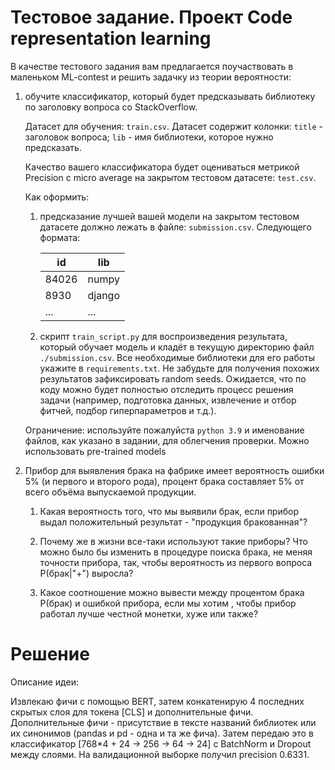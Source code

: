 # Тестовое задание. Проект Code representation learning

В качестве тестового задания вам предлагается поучаствовать в маленьком ML-contest и решить задачку из теории вероятности:

1) обучите классификатор, который будет предсказывать библиотеку по заголовку вопроса со StackOverflow.

   Датасет для обучения: `train.csv`. Датасет содержит колонки: `title` - заголовок вопроса; `lib` - имя библиотеки, которое нужно предсказать.

   Качество вашего классификатора будет оцениваться метрикой Precision с micro average на закрытом тестовом датасете: `test.csv`.

   Как оформить:
   1) предсказание лучшей вашей модели на закрытом тестовом датасете должно лежать в файле: `submission.csv`. Cледующего формата:
     
      | id  | lib |
      |-----|--------|
      | 84026| numpy  |
      | 8930| django |
      | ... | ...    |

   2) скрипт `train_script.py` для воспроизведения результата, который обучает модель и кладёт в текущую директорию файл `./submission.csv`.
     Все необходимые библиотеки для его работы укажите в `requirements.txt`. Не забудьте для получения похожих результатов зафиксировать random seeds.
     Ожидается, что по коду можно будет полностью отследить процесс решения задачи (например, подготовка данных, извлечение и отбор фитчей, подбор гиперпараметров и т.д.).

   Ограничение: используйте пожалуйста `python 3.9` и именование файлов, как указано в задании, для облегчения проверки. Можно использовать pre-trained models


2) Прибор для выявления брака на фабрике имеет вероятность ошибки 5% (и первого и второго рода), процент брака составляет 5% от всего объёма выпускаемой продукции.

   1) Какая вероятность того, что мы выявили брак, если прибор выдал положительный результат - "продукция бракованная"?

   2) Почему же в жизни все-таки используют такие приборы? Что можно было бы изменить в процедуре поиска брака, не меняя точности прибора, так, чтобы вероятность из первого вопроса P(брак|"+") выросла?

   3) Какое соотношение можно вывести между процентом брака P(брак) и ошибкой прибора, если мы хотим , чтобы прибор работал лучше честной монетки, хуже или также?

# Решение
Описание идеи:

Извлекаю фичи с помощью BERT, затем конкатенирую 4 последних скрытых слоя для токена [CLS] и дополнительные фичи. Дополнительные фичи - присутствие в тексте названий библиотек или их синонимов (pandas и pd - одна и та же фича). Затем передаю это в классификатор [768*4 + 24 -> 256 -> 64 -> 24] с BatchNorm и Dropout между слоями. На валидационной выборке получил precision 0.6331.
